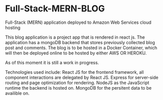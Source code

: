 # Full-Stack-MERN-BLOG
Full-Stack (MERN) application deployed to Amazon Web Services cloud hosting


This blog application is a project app that is rendered in react js.
The application has a mongoDB backend that stores previously collected blog post and comments. 
The blog is to be hosted in a Docker Container, which will then be deployed online to be hosted by either AWS OR HEROKU.

As of this moment it is still a work in progress.

Technologies used include: 
React JS for the frontend framework, all component interactions are delegated by React JS. 
Express for server-side routing and page optimization for rendering.
NodeJS as the JavaScript runtime the backend is hosted on.
MongoDB for the persitent data to be availible on. 
